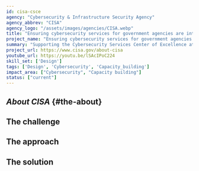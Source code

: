 ```yaml
---
id: cisa-csce
agency: "Cybersecurity & Infrastructure Security Agency"
agency_abbrev: "CISA"
agency_logo: "/assets/images/agencies/CISA.webp"
title: "Ensuring cybersecurity services for government agencies are intuitive and effective"
project_name: "Ensuring cybersecurity services for government agencies are intuitive and effective"
summary: "Supporting the Cybersecurity Services Center of Excellence at the Cybersecurity and Infrastructure Security Agency by guiding the design, development, delivery, and performance of cybersecurity services to CISA's customers, including the federal civilian executive branch (FCEB); state, local, tribal, and territorial (SLTT); and critical infrastructure entities, while also prioritizing delivery of non-scalable services to customers with the greatest need and national risk."
project_url: https://www.cisa.gov/about-cisa
youtube_url: https://youtu.be/lSAcIPoC224
skill_set: ['Design']
tags: ['Design', 'Cybersecurity', 'Capacity_building']
impact_area: ["Cybersecurity", "Capacity building"]
status: ["current"]
---
```

## *About CISA* {#the-about}

## The challenge

## The approach

## The solution 

